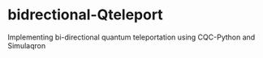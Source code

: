 # bidrectional-Qteleport
Implementing bi-directional quantum teleportation using CQC-Python and Simulaqron
